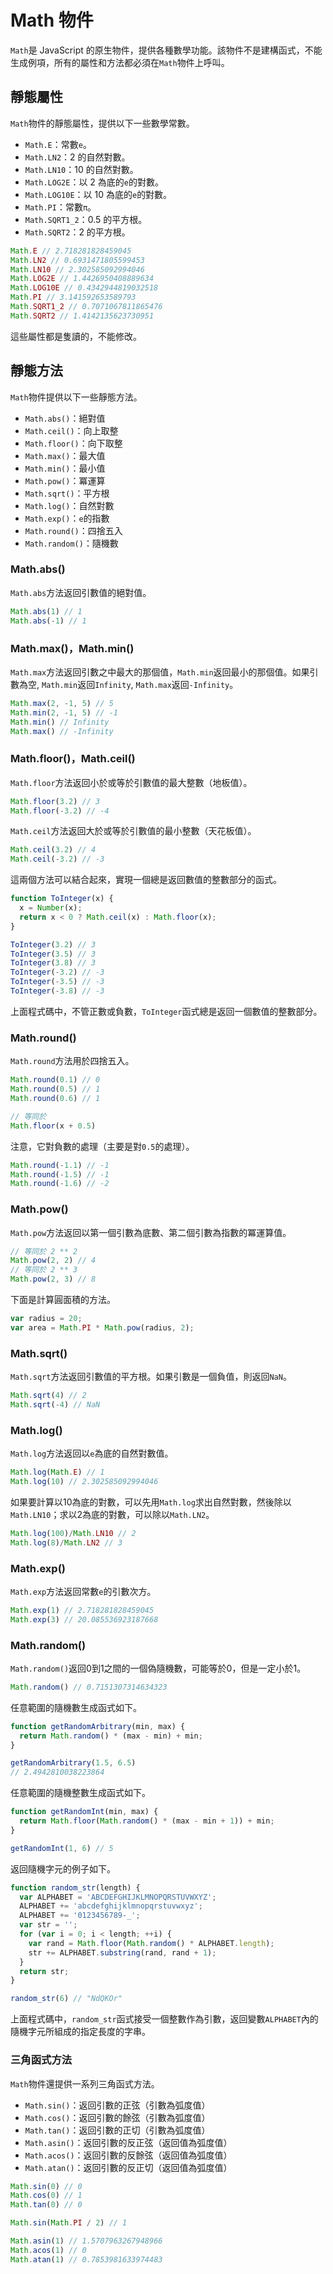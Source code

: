 # Math 物件

`Math`是 JavaScript 的原生物件，提供各種數學功能。該物件不是建構函式，不能生成例項，所有的屬性和方法都必須在`Math`物件上呼叫。

## 靜態屬性

`Math`物件的靜態屬性，提供以下一些數學常數。

- `Math.E`：常數`e`。
- `Math.LN2`：2 的自然對數。
- `Math.LN10`：10 的自然對數。
- `Math.LOG2E`：以 2 為底的`e`的對數。
- `Math.LOG10E`：以 10 為底的`e`的對數。
- `Math.PI`：常數`π`。
- `Math.SQRT1_2`：0.5 的平方根。
- `Math.SQRT2`：2 的平方根。

```javascript
Math.E // 2.718281828459045
Math.LN2 // 0.6931471805599453
Math.LN10 // 2.302585092994046
Math.LOG2E // 1.4426950408889634
Math.LOG10E // 0.4342944819032518
Math.PI // 3.141592653589793
Math.SQRT1_2 // 0.7071067811865476
Math.SQRT2 // 1.4142135623730951
```

這些屬性都是隻讀的，不能修改。

## 靜態方法

`Math`物件提供以下一些靜態方法。

- `Math.abs()`：絕對值
- `Math.ceil()`：向上取整
- `Math.floor()`：向下取整
- `Math.max()`：最大值
- `Math.min()`：最小值
- `Math.pow()`：冪運算
- `Math.sqrt()`：平方根
- `Math.log()`：自然對數
- `Math.exp()`：`e`的指數
- `Math.round()`：四捨五入
- `Math.random()`：隨機數

### Math.abs()

`Math.abs`方法返回引數值的絕對值。

```javascript
Math.abs(1) // 1
Math.abs(-1) // 1
```

### Math.max()，Math.min()

`Math.max`方法返回引數之中最大的那個值，`Math.min`返回最小的那個值。如果引數為空, `Math.min`返回`Infinity`, `Math.max`返回`-Infinity`。

```javascript
Math.max(2, -1, 5) // 5
Math.min(2, -1, 5) // -1
Math.min() // Infinity
Math.max() // -Infinity
```

### Math.floor()，Math.ceil()

`Math.floor`方法返回小於或等於引數值的最大整數（地板值）。

```javascript
Math.floor(3.2) // 3
Math.floor(-3.2) // -4
```

`Math.ceil`方法返回大於或等於引數值的最小整數（天花板值）。

```javascript
Math.ceil(3.2) // 4
Math.ceil(-3.2) // -3
```

這兩個方法可以結合起來，實現一個總是返回數值的整數部分的函式。

```javascript
function ToInteger(x) {
  x = Number(x);
  return x < 0 ? Math.ceil(x) : Math.floor(x);
}

ToInteger(3.2) // 3
ToInteger(3.5) // 3
ToInteger(3.8) // 3
ToInteger(-3.2) // -3
ToInteger(-3.5) // -3
ToInteger(-3.8) // -3
```

上面程式碼中，不管正數或負數，`ToInteger`函式總是返回一個數值的整數部分。

### Math.round()

`Math.round`方法用於四捨五入。

```javascript
Math.round(0.1) // 0
Math.round(0.5) // 1
Math.round(0.6) // 1

// 等同於
Math.floor(x + 0.5)
```

注意，它對負數的處理（主要是對`0.5`的處理）。

```javascript
Math.round(-1.1) // -1
Math.round(-1.5) // -1
Math.round(-1.6) // -2
```

### Math.pow()

`Math.pow`方法返回以第一個引數為底數、第二個引數為指數的冪運算值。

```javascript
// 等同於 2 ** 2
Math.pow(2, 2) // 4
// 等同於 2 ** 3
Math.pow(2, 3) // 8
```

下面是計算圓面積的方法。

```javascript
var radius = 20;
var area = Math.PI * Math.pow(radius, 2);
```

### Math.sqrt()

`Math.sqrt`方法返回引數值的平方根。如果引數是一個負值，則返回`NaN`。

```javascript
Math.sqrt(4) // 2
Math.sqrt(-4) // NaN
```

### Math.log()

`Math.log`方法返回以`e`為底的自然對數值。

```javascript
Math.log(Math.E) // 1
Math.log(10) // 2.302585092994046
```

如果要計算以10為底的對數，可以先用`Math.log`求出自然對數，然後除以`Math.LN10`；求以2為底的對數，可以除以`Math.LN2`。

```javascript
Math.log(100)/Math.LN10 // 2
Math.log(8)/Math.LN2 // 3
```

### Math.exp()

`Math.exp`方法返回常數`e`的引數次方。

```javascript
Math.exp(1) // 2.718281828459045
Math.exp(3) // 20.085536923187668
```

### Math.random()

`Math.random()`返回0到1之間的一個偽隨機數，可能等於0，但是一定小於1。

```javascript
Math.random() // 0.7151307314634323
```

任意範圍的隨機數生成函式如下。

```javascript
function getRandomArbitrary(min, max) {
  return Math.random() * (max - min) + min;
}

getRandomArbitrary(1.5, 6.5)
// 2.4942810038223864
```

任意範圍的隨機整數生成函式如下。

```javascript
function getRandomInt(min, max) {
  return Math.floor(Math.random() * (max - min + 1)) + min;
}

getRandomInt(1, 6) // 5
```

返回隨機字元的例子如下。

```javascript
function random_str(length) {
  var ALPHABET = 'ABCDEFGHIJKLMNOPQRSTUVWXYZ';
  ALPHABET += 'abcdefghijklmnopqrstuvwxyz';
  ALPHABET += '0123456789-_';
  var str = '';
  for (var i = 0; i < length; ++i) {
    var rand = Math.floor(Math.random() * ALPHABET.length);
    str += ALPHABET.substring(rand, rand + 1);
  }
  return str;
}

random_str(6) // "NdQKOr"
```

上面程式碼中，`random_str`函式接受一個整數作為引數，返回變數`ALPHABET`內的隨機字元所組成的指定長度的字串。

### 三角函式方法

`Math`物件還提供一系列三角函式方法。

- `Math.sin()`：返回引數的正弦（引數為弧度值）
- `Math.cos()`：返回引數的餘弦（引數為弧度值）
- `Math.tan()`：返回引數的正切（引數為弧度值）
- `Math.asin()`：返回引數的反正弦（返回值為弧度值）
- `Math.acos()`：返回引數的反餘弦（返回值為弧度值）
- `Math.atan()`：返回引數的反正切（返回值為弧度值）

```javascript
Math.sin(0) // 0
Math.cos(0) // 1
Math.tan(0) // 0

Math.sin(Math.PI / 2) // 1

Math.asin(1) // 1.5707963267948966
Math.acos(1) // 0
Math.atan(1) // 0.7853981633974483
```
